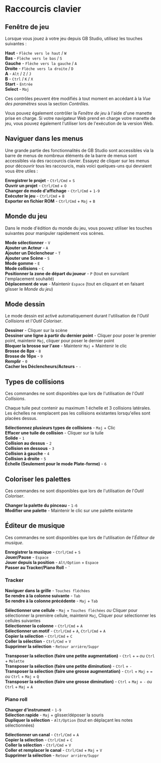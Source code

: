 # Raccourcis clavier

## Fenêtre de jeu

Lorsque vous jouez à votre jeu depuis GB Studio, utilisez les touches suivantes :

**Haut** - `Flèche vers le haut` / `W`  
**Bas** - `Flèche vers le bas` / `S`  
**Gauche** - `Flèche vers la gauche` / `A`  
**Droite** - `Flèche vers la droite` / `D`  
**A** - `Alt` / `Z` / `J`  
**B** - `Ctrl` / `K` / `X`  
**Start** - `Entrée`  
**Select** - `Maj`

Ces contrôles peuvent être modifiés à tout moment en accédant à la _Vue des paramètres_ sous la section _Contrôles_.

Vous pouvez également contrôler la _Fenêtre de jeu_ à l'aide d'une manette prise en charge. Si votre navigateur Web prend en charge votre manette de jeu, vous pouvez également l'utiliser lors de l'exécution de la version Web.

## Naviguer dans les menus

Une grande partie des fonctionnalités de GB Studio sont accessibles via la barre de menus de nombreux éléments de la barre de menus sont accessibles via des raccourcis clavier. Essayez de cliquer sur les menus pour découvrir tous les raccourcis, mais voici quelques-uns qui devraient vous être utiles :

**Enregistrer le projet** - `Ctrl/Cmd` + `S`  
**Ouvrir un projet** - `Ctrl/Cmd` + `O`  
**Changer de mode d'affichage** - `Ctrl/Cmd` + `1-9`  
**Exécuter le jeu** - `Ctrl/Cmd` + `B`  
**Exporter en fichier ROM** - `Ctrl/Cmd` + `Maj` + `B`

## Monde du jeu

Dans le mode d'édition du monde du jeu, vous pouvez utiliser les touches suivantes pour manipuler rapidement vos scènes.

**Mode sélectionner** - `V`  
**Ajouter un Acteur** - `A`  
**Ajouter un Déclencheur** - `T`  
**Ajouter une Scène** - `S`  
**Mode gomme** - `E`  
**Mode collisions** - `C`  
**Positionner la zone de départ du joueur** - `P` (tout en survolant l'emplacement souhaité)  
**Déplacement de vue** - Maintenir `Espace` (tout en cliquant et en faisant glisser le _Monde du jeu_)

## Mode dessin

Le mode dessin est activé automatiquement durant l'utilisation de l'_Outil Collisions_ et l'_Outil Coloriser_.

**Dessiner** - Cliquer sur la scène  
**Dessiner une ligne à partir du dernier point** - Cliquer pour poser le premier point, maintenir `Maj`, cliquer pour poser le dernier point  
**Bloquer la brosse sur l'axe** - Maintenir `Maj` + Maintenir le clic  
**Brosse de 8px** - `8`  
**Brosse de 16px** - `9`  
**Remplir** - `0`  
**Cacher les Déclencheurs/Acteurs** - `-`

## Types de collisions

Ces commandes ne sont disponibles que lors de l'utilisation de l'_Outil Collisions_.

Chaque tuile peut contenir au maximum 1 échelle et 3 collisions latérales. Les échelles ne remplacent pas les collisions existantes lorsqu'elles sont placées dessus.

**Sélectionnez plusieurs types de collisions** - `Maj` + Clic  
**Effacer une tuile de collision** - Cliquer sur la tuile  
**Solide** - `1`  
**Collision au dessus** - `2`  
**Collision en dessous** - `3`  
**Collision à gauche** - `4`  
**Collision à droite** - `5`  
**Échelle (Seulement pour le mode Plate-forme)** - `6`

## Coloriser les palettes

Ces commandes ne sont disponibles que lors de l'utilisation de l'_Outil Coloriser_.

**Changer la palette du pinceau** - `1-6`  
**Modifier une palette** - Maintenir le clic sur une palette existante

## Éditeur de musique

Ces commandes ne sont disponibles que lors de l'utilisation de l'_Éditeur de musique_.

**Enregistrer la musique** - `Ctrl/Cmd` + `S`  
**Jouer/Pause** - `Espace`  
**Jouer depuis la position** - `Alt/Option` + `Espace`  
**Passer au Tracker/Piano Roll** - `` ` ``

### Tracker

**Naviguer dans la grille** - `Touches fléchées`  
**Se rendre à la colonne suivante** - `Tab`  
**Se rendre à la colonne précédente** - `Maj` + `Tab`

**Sélectionner une cellule** - `Maj` + `Touches fléchées` *ou* Cliquer pour sélectionner la première cellule, maintenir `Maj`, Cliquer pour sélectionner les cellules suivantes  
**Sélectionner la colonne** - `Ctrl/Cmd` + `A`  
**Sélectionner un motif** - `Ctrl/Cmd` + `A`, `Ctrl/Cmd` + `A`  
**Copier la sélection** - `Ctrl/Cmd` + `C`  
**Coller la sélection** - `Ctrl/Cmd` + `V`  
**Supprimer la sélection** - `Retour arrière/Suppr`

**Transposer la sélection (faire une petite augmentation)** - `Ctrl` + `=` *ou* `Ctrl` + `Molette`  
**Transposer la sélection (faire une petite diminution)** - `Ctrl` + `-`  
**Transposer la sélection (faire une grosse augmentation)** - `Ctrl` + `Maj` + `=` *ou* `Ctrl` + `Maj` + `Q`  
**Transposer la sélection (faire une grosse diminution)** - `Ctrl` + `Maj` + `-` *ou* `Ctrl` + `Maj` + `A`

### Piano roll

**Changer d’instrument** - `1-9`  
**Sélection rapide** - `Maj` + glisser/déposer la souris  
**Dupliquer la sélection** - `Alt/Option` (tout en déplaçant les notes sélectionnées)

**Sélectionner un canal** - `Ctrl/Cmd` + `A`  
**Copier la sélection** - `Ctrl/Cmd` + `C`  
**Coller la sélection** - `Ctrl/Cmd` + `V`  
**Coller et remplacer le canal** - `Ctrl/Cmd` + `Maj` + `V`  
**Supprimer la sélection** - `Retour arrière/Suppr`

